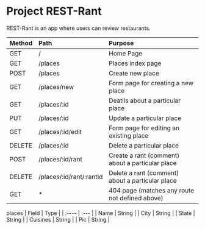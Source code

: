 # Project REST-Rant

REST-Rant is an app where users can review restaurants.


| Method | Path | Purpose |
| :----- | :--- | :------ |
| GET    | /    | Home Page |
| GET    | /places | Places index page |
| POST   | /places | Create new place |
| GET    | /places/new | Form page for creating a new place |
| GET    | /places/:id | Deatils about a particular place |
| PUT    | /places/:id | Update a particular place |
| GET    | /places/:id/edit | Form page for editing an existing place |
| DELETE | /places/:id | Delete a particular place |
| POST   | /places/:id/rant | Create a rant (comment) about a particular place |
| DELETE | /places/:id/rant/:rantId | Delete a rant (comment) about a particular place |
| GET    | *    | 404 page (matches any route not defined above) |

places
| Field | Type |
| :---- | :--- |
| Name  | String |
| City  | String |
| State  | String |
| Cuisines  | String |
| Pic  | String |


